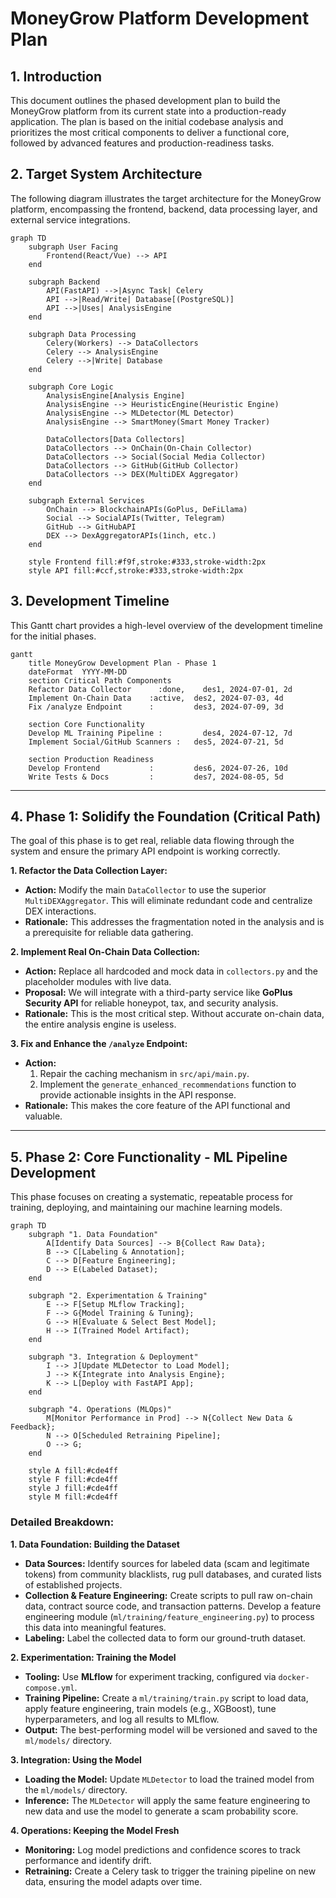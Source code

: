 # MoneyGrow Platform Development Plan

## 1. Introduction

This document outlines the phased development plan to build the MoneyGrow platform from its current state into a production-ready application. The plan is based on the initial codebase analysis and prioritizes the most critical components to deliver a functional core, followed by advanced features and production-readiness tasks.

## 2. Target System Architecture

The following diagram illustrates the target architecture for the MoneyGrow platform, encompassing the frontend, backend, data processing layer, and external service integrations.

```mermaid
graph TD
    subgraph User Facing
        Frontend(React/Vue) --> API
    end

    subgraph Backend
        API(FastAPI) -->|Async Task| Celery
        API -->|Read/Write| Database[(PostgreSQL)]
        API -->|Uses| AnalysisEngine
    end

    subgraph Data Processing
        Celery(Workers) --> DataCollectors
        Celery --> AnalysisEngine
        Celery -->|Write| Database
    end

    subgraph Core Logic
        AnalysisEngine[Analysis Engine]
        AnalysisEngine --> HeuristicEngine(Heuristic Engine)
        AnalysisEngine --> MLDetector(ML Detector)
        AnalysisEngine --> SmartMoney(Smart Money Tracker)

        DataCollectors[Data Collectors]
        DataCollectors --> OnChain(On-Chain Collector)
        DataCollectors --> Social(Social Media Collector)
        DataCollectors --> GitHub(GitHub Collector)
        DataCollectors --> DEX(MultiDEX Aggregator)
    end

    subgraph External Services
        OnChain --> BlockchainAPIs(GoPlus, DeFiLlama)
        Social --> SocialAPIs(Twitter, Telegram)
        GitHub --> GitHubAPI
        DEX --> DexAggregatorAPIs(1inch, etc.)
    end

    style Frontend fill:#f9f,stroke:#333,stroke-width:2px
    style API fill:#ccf,stroke:#333,stroke-width:2px
```

## 3. Development Timeline

This Gantt chart provides a high-level overview of the development timeline for the initial phases.

```mermaid
gantt
    title MoneyGrow Development Plan - Phase 1
    dateFormat  YYYY-MM-DD
    section Critical Path Components
    Refactor Data Collector      :done,    des1, 2024-07-01, 2d
    Implement On-Chain Data    :active,  des2, 2024-07-03, 4d
    Fix /analyze Endpoint      :         des3, 2024-07-09, 3d
    
    section Core Functionality
    Develop ML Training Pipeline :         des4, 2024-07-12, 7d
    Implement Social/GitHub Scanners :   des5, 2024-07-21, 5d

    section Production Readiness
    Develop Frontend           :         des6, 2024-07-26, 10d
    Write Tests & Docs         :         des7, 2024-08-05, 5d
```

---

## 4. Phase 1: Solidify the Foundation (Critical Path)

The goal of this phase is to get real, reliable data flowing through the system and ensure the primary API endpoint is working correctly.

**1. Refactor the Data Collection Layer:**
   - **Action:** Modify the main `DataCollector` to use the superior `MultiDEXAggregator`. This will eliminate redundant code and centralize DEX interactions.
   - **Rationale:** This addresses the fragmentation noted in the analysis and is a prerequisite for reliable data gathering.

**2. Implement Real On-Chain Data Collection:**
   - **Action:** Replace all hardcoded and mock data in `collectors.py` and the placeholder modules with live data.
   - **Proposal:** We will integrate with a third-party service like **GoPlus Security API** for reliable honeypot, tax, and security analysis.
   - **Rationale:** This is the most critical step. Without accurate on-chain data, the entire analysis engine is useless.

**3. Fix and Enhance the `/analyze` Endpoint:**
   - **Action:**
     1.  Repair the caching mechanism in `src/api/main.py`.
     2.  Implement the `generate_enhanced_recommendations` function to provide actionable insights in the API response.
   - **Rationale:** This makes the core feature of the API functional and valuable.

---

## 5. Phase 2: Core Functionality - ML Pipeline Development

This phase focuses on creating a systematic, repeatable process for training, deploying, and maintaining our machine learning models.

```mermaid
graph TD
    subgraph "1. Data Foundation"
        A[Identify Data Sources] --> B{Collect Raw Data};
        B --> C[Labeling & Annotation];
        C --> D[Feature Engineering];
        D --> E(Labeled Dataset);
    end

    subgraph "2. Experimentation & Training"
        E --> F[Setup MLflow Tracking];
        F --> G{Model Training & Tuning};
        G --> H[Evaluate & Select Best Model];
        H --> I(Trained Model Artifact);
    end

    subgraph "3. Integration & Deployment"
        I --> J[Update MLDetector to Load Model];
        J --> K{Integrate into Analysis Engine};
        K --> L[Deploy with FastAPI App];
    end

    subgraph "4. Operations (MLOps)"
        M[Monitor Performance in Prod] --> N{Collect New Data & Feedback};
        N --> O[Scheduled Retraining Pipeline];
        O --> G;
    end

    style A fill:#cde4ff
    style F fill:#cde4ff
    style J fill:#cde4ff
    style M fill:#cde4ff
```

### Detailed Breakdown:

**1. Data Foundation: Building the Dataset**
*   **Data Sources:** Identify sources for labeled data (scam and legitimate tokens) from community blacklists, rug pull databases, and curated lists of established projects.
*   **Collection & Feature Engineering:** Create scripts to pull raw on-chain data, contract source code, and transaction patterns. Develop a feature engineering module (`ml/training/feature_engineering.py`) to process this data into meaningful features.
*   **Labeling:** Label the collected data to form our ground-truth dataset.

**2. Experimentation: Training the Model**
*   **Tooling:** Use **MLflow** for experiment tracking, configured via `docker-compose.yml`.
*   **Training Pipeline:** Create a `ml/training/train.py` script to load data, apply feature engineering, train models (e.g., XGBoost), tune hyperparameters, and log all results to MLflow.
*   **Output:** The best-performing model will be versioned and saved to the `ml/models/` directory.

**3. Integration: Using the Model**
*   **Loading the Model:** Update `MLDetector` to load the trained model from the `ml/models/` directory.
*   **Inference:** The `MLDetector` will apply the same feature engineering to new data and use the model to generate a scam probability score.

**4. Operations: Keeping the Model Fresh**
*   **Monitoring:** Log model predictions and confidence scores to track performance and identify drift.
*   **Retraining:** Create a Celery task to trigger the training pipeline on new data, ensuring the model adapts over time.
